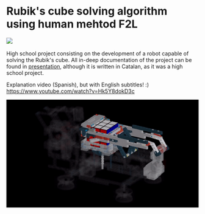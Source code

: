 # Rubik's cube solving algorithm using human mehtod F2L

![](rubik.gif)

High school project consisting on the development of a robot capable of solving the Rubik's cube. All in-deep documentation of the project can be found in [presentation](presentacio.pdf), although it is written in Catalan, as it was a high school project.


Explanation video (Spanish), but with English subtitles! :)
https://www.youtube.com/watch?v=Hk5Y8dokD3c




![](model_3d.gif)



